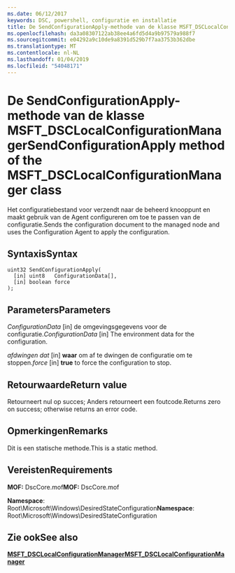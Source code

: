 ```yaml
---
ms.date: 06/12/2017
keywords: DSC, powershell, configuratie en installatie
title: De SendConfigurationApply-methode van de klasse MSFT_DSCLocalConfigurationManager
ms.openlocfilehash: da3a08307122ab38ee4a6fd5d4a9b97579a988f7
ms.sourcegitcommit: e04292a9c10de9a8391d529b7f7aa3753b362dbe
ms.translationtype: MT
ms.contentlocale: nl-NL
ms.lasthandoff: 01/04/2019
ms.locfileid: "54048171"
---
```

# <a name="sendconfigurationapply-method-of-the-msftdsclocalconfigurationmanager-class"></a><span data-ttu-id="10524-103">De SendConfigurationApply-methode van de klasse MSFT_DSCLocalConfigurationManager</span><span class="sxs-lookup"><span data-stu-id="10524-103">SendConfigurationApply method of the MSFT_DSCLocalConfigurationManager class</span></span>

<span data-ttu-id="10524-104">Het configuratiebestand voor verzendt naar de beheerd knooppunt en maakt gebruik van de Agent configureren om toe te passen van de configuratie.</span><span class="sxs-lookup"><span data-stu-id="10524-104">Sends the configuration document to the managed node and uses the Configuration Agent to apply the configuration.</span></span>

## <a name="syntax"></a><span data-ttu-id="10524-105">Syntaxis</span><span class="sxs-lookup"><span data-stu-id="10524-105">Syntax</span></span>

```mof
uint32 SendConfigurationApply(
  [in] uint8   ConfigurationData[],
  [in] boolean force
);
```

## <a name="parameters"></a><span data-ttu-id="10524-106">Parameters</span><span class="sxs-lookup"><span data-stu-id="10524-106">Parameters</span></span>

<span data-ttu-id="10524-107">*ConfigurationData* \[in\] de omgevingsgegevens voor de configuratie.</span><span class="sxs-lookup"><span data-stu-id="10524-107">*ConfigurationData* \[in\] The environment data for the configuration.</span></span>

<span data-ttu-id="10524-108">*afdwingen dat* \[in\] **waar** om af te dwingen de configuratie om te stoppen.</span><span class="sxs-lookup"><span data-stu-id="10524-108">*force* \[in\] **true** to force the configuration to stop.</span></span>

## <a name="return-value"></a><span data-ttu-id="10524-109">Retourwaarde</span><span class="sxs-lookup"><span data-stu-id="10524-109">Return value</span></span>

<span data-ttu-id="10524-110">Retourneert nul op succes; Anders retourneert een foutcode.</span><span class="sxs-lookup"><span data-stu-id="10524-110">Returns zero on success; otherwise returns an error code.</span></span>

## <a name="remarks"></a><span data-ttu-id="10524-111">Opmerkingen</span><span class="sxs-lookup"><span data-stu-id="10524-111">Remarks</span></span>

<span data-ttu-id="10524-112">Dit is een statische methode.</span><span class="sxs-lookup"><span data-stu-id="10524-112">This is a static method.</span></span>

## <a name="requirements"></a><span data-ttu-id="10524-113">Vereisten</span><span class="sxs-lookup"><span data-stu-id="10524-113">Requirements</span></span>

<span data-ttu-id="10524-114">**MOF:** DscCore.mof</span><span class="sxs-lookup"><span data-stu-id="10524-114">**MOF:** DscCore.mof</span></span>

<span data-ttu-id="10524-115">**Namespace**: Root\Microsoft\Windows\DesiredStateConfiguration</span><span class="sxs-lookup"><span data-stu-id="10524-115">**Namespace**: Root\Microsoft\Windows\DesiredStateConfiguration</span></span>

## <a name="see-also"></a><span data-ttu-id="10524-116">Zie ook</span><span class="sxs-lookup"><span data-stu-id="10524-116">See also</span></span>

[<span data-ttu-id="10524-117">**MSFT_DSCLocalConfigurationManager**</span><span class="sxs-lookup"><span data-stu-id="10524-117">**MSFT_DSCLocalConfigurationManager**</span></span>](msft-dsclocalconfigurationmanager.md)